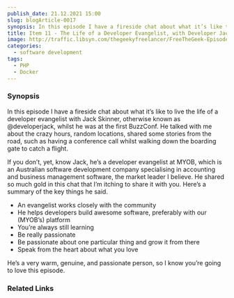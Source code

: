 ```yaml
---
publish_date: 21.12.2021 15:00
slug: blogArticle-0017
synopsis: In this episode I have a fireside chat about what it’s like to live the life of a developer evangelist with Jack Skinner, otherwise known as @developerjack.
title: Item 11 - The Life of a Developer Evangelist, with Developer Jack
image: http://traffic.libsyn.com/thegeekyfreelancer/FreeTheGeek-Episode0011.mp3
categories:
  - software development
tags:
  - PHP
  - Docker
---
```

### Synopsis

In this episode I have a fireside chat about what it’s like to live the life of a developer evangelist with Jack Skinner, otherwise known as @developerjack, whilst he was at the first BuzzConf. He talked with me about the crazy hours, random locations, shared some stories from the road, such as having a conference call whilst walking down the boarding gate to catch a flight.

If you don’t, yet, know Jack, he’s a developer evangelist at MYOB, which is an Australian software development company specialising in accounting and business management software, the market leader I believe. He shared so much gold in this chat that I’m itching to share it with you. Here’s a summary of the key things he said.

- An evangelist works closely with the community
- He helps developers build awesome software, preferably with our (MYOB’s) platform
- You’re always still learning
- Be really passionate
- Be passionate about one particular thing and grow it from there
- Speak from the heart about what you love

He’s a very warm, genuine, and passionate person, so I know you’re going to love this episode.

### Related Links
